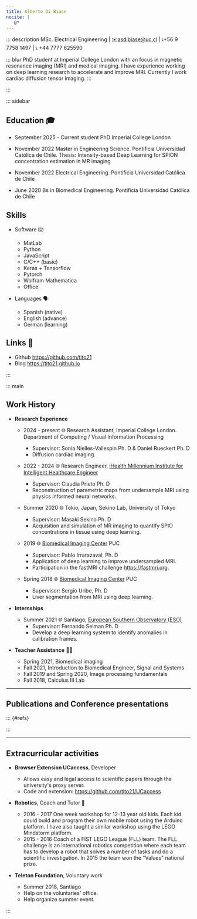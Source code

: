 ```yaml
---
title: Alberto Di Biase
nocite: |
   @*
---
```


::: description
MSc. Electrical Engineering | ✉️<asdibiase@uc.cl> | 📞️+56 9 7758 1497 | 📞️ +44 7777 625590

::: blur
PhD student at Imperial College London with an focus in magnetic resonance
imaging (MRI) and medical imaging. I have experience working on deep learning
research to accelerate and improve MRI. Currently I work cardiac diffusion tensor
imaging.
:::

:::

::: sidebar
## Education 🎓️

- September 2025 - Current  student PhD Imperial College London

- November 2022 Master in Engineering Science. Pontificia Universidad Católica
de Chile. Thesis: Intensity-based Deep Learning for SPION concentration
estimation in MR imaging

- November 2022 Electrical Engineering. Pontificia Universidad Católica de Chile

- June 2020 Bs in Biomedical Engineering. Pontificia Universidad Católica de
Chile

## Skills

- Software ⌨️
   + MatLab
   + Python
   + JavaScript
   + C/C++ (basic)
   + Keras + Tensorflow
   + Pytorch
   + Wolfram Mathematica
   + Office

- Languages 🗣️
   + Spanish (native)
   + English (advance)
   + German (learning)

## Links 🔗️
- Github <https://github.com/tito21>
- Blog <https://tito21.github.io>

:::

::: main
## Work History

- **Research Experience**
   + 2024 - present 🌐️ Research Assistant, Imperial College London. Department of
   Computing / Visual Information Processing
        + Supervisor: Sonia Nielles-Vallespin Ph. D & Daniel Rueckert Ph. D
        + Diffusion cardiac imaging.

   + 2022 - 2024 🌐️ Research Engineer, [iHealth Millennium Institute for
   Intelligent Healthcare Engineer](http://i-health.cl/)
        + Supervisor: Claudia Prieto Ph. D
        + Reconstruction of parametric maps from undersample MRI using physics
        informed neural networks.

   + Summer 2020 🌐️ Tokio, Japan, Sekino Lab, University of Tokyo
        + Supervisor: Masaki Sekino Ph. D
        + Acquisition and simulation of MR imaging to quantify SPIO
        concentrations in tissue using deep learning.

   + 2019 🌐️ [Biomedical Imaging Center](https://centroimagenesbiomedicas.uc.cl)
   PUC
        + Supervisor: Pablo Irrarazaval, Ph. D
        + Application of deep learning to improve undersampled MRI.
        + Participation in the fastMRI challenge <https://fastmri.org>.

   + Spring 2018 🌐️ [Biomedical Imaging Center](
   https://centroimagenesbiomedicas.uc.cl) PUC
        + Supervisor: Sergio Uribe, Ph. D
        + Liver segmentation from MRI using deep learning.

- **Internships**
   + Summer 2021 🌐️ Santiago, [European Southern Observatory (ESO)](
   https://www.eso.org)
        + Supervisor: Fernando Selman Ph. D
        + Develop a deep learning system to identify anomalies in calibration
        frames.

- **Teacher Assistance** 👨‍🏫️
   + Spring 2021, Biomedical imaging
   + Fall 2021, Introduction to Biomedical Engineer, Signal and Systems
   + Fall 2019 and Spring 2020, Image processing fundamentals
   + Fall 2018, Calculus III Lab

---

## Publications and Conference presentations

::: {#refs}

:::

---

## Extracurricular activities

- **Browser Extension UCaccess**, Developer
   + Allows easy and legal access to scientific papers through the
     university's proxy server.
   + Code and extension: <https://github.com/tito21/UCaccess>

- **Robotics**, Coach and Tutor 🤖️
   + 2016 - 2017 One week workshop for 12-13 year old kids. Each kid could
   build and program their own mobile robot using the Arduino platform. I have
   also taught a similar workshop using the LEGO Mindstorm platform.
  + 2015 - 2016 Coach of a FIST LEGO League (FLL) team. The FLL challenge is
  an international robotics competition where each team has to develop a
  robot that solves a number of tasks and do a scientific investigation. In
  2015 the team won the "Values" national prize.

- **Teleton Foundation**, Voluntary work
   + Summer 2018, Santiago
   +  Help on the voluntaries' office.
   + Help organize summer event.

:::

